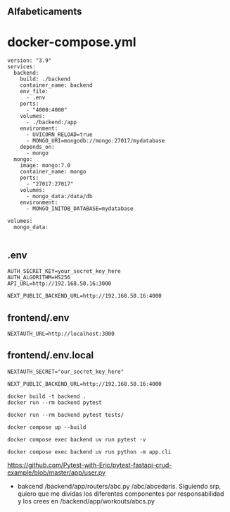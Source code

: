 ## Alfabeticaments

# docker-compose.yml

```
version: "3.9"
services:
  backend:
    build: ./backend
    container_name: backend
    env_file:
      - .env
    ports:
      - "4000:4000"
    volumes:
      - ./backend:/app
    environment:
      - UVICORN_RELOAD=true
      - MONGO_URI=mongodb://mongo:27017/mydatabase
    depends_on:
      - mongo
  mongo:
    image: mongo:7.0
    container_name: mongo
    ports:
      - "27017:27017"
    volumes:
      - mongo_data:/data/db
    environment:
      - MONGO_INITDB_DATABASE=mydatabase

volumes:
  mongo_data:


```

## .env

```
AUTH_SECRET_KEY=your_secret_key_here
AUTH_ALGORITHM=HS256
API_URL=http://192.168.50.16:3000

NEXT_PUBLIC_BACKEND_URL=http://192.168.50.16:4000
```

## frontend/.env

```
NEXTAUTH_URL=http://localhost:3000
```
## frontend/.env.local

```
NEXTAUTH_SECRET="our_secret_key_here"

NEXT_PUBLIC_BACKEND_URL=http://192.168.50.16:4000
```

```
docker build -t backend .
docker run --rm backend pytest

docker run --rm backend pytest tests/
```

``` todo
docker compose up --build

docker compose exec backend uv run pytest -v

docker compose exec backend uv run python -m app.cli

```


https://github.com/Pytest-with-Eric/pytest-fastapi-crud-example/blob/master/app/user.py



- bakcend /backend/app/routers/abc.py /abc/abcedaris. Siguiendo srp, quiero que me dividas los diferentes componentes por responsabilidad y los crees en /backend/app/workouts/abcs.py




